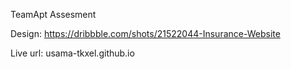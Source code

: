 TeamApt Assesment

Design: https://dribbble.com/shots/21522044-Insurance-Website

Live url: usama-tkxel.github.io

